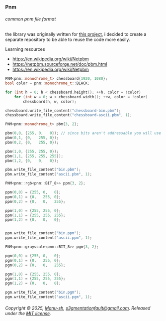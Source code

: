 ### Pnm
###### common pnm file format

the library was originally written for [this project](https://github.com/Manu-sh/cuda-mandelbrot), i decided to create a separate repository to be able to reuse the code more easily.

Learning resources

- https://en.wikipedia.org/wiki/Netpbm
- https://netpbm.sourceforge.net/doc/pbm.html
- https://en.wikipedia.org/wiki/Netpbm

```cpp
PNM<pnm::monochrome_t> chessboard{1920, 1080};
bool color = pnm::monochrome_t::BLACK;

for (int h = 0; h < chessboard.height(); ++h, color = !color)
    for (int w = 0; w < chessboard.width(); ++w, color = !color)
        chessboard(h, w, color);

chessboard.write_file_content("chessboard-bin.pbm");
chessboard.write_file_content("chessboard-ascii.pbm", 1);

PNM<pnm::monochrome_t> pbm{3, 2};

pbm(0,0, {255, 0,   0}); // since bits aren't addressable you will use a different syntax
pbm(0,1, {0,   255, 0});
pbm(0,2, {0,   255, 0});

pbm(1,0, {255, 255, 0});
pbm(1,1, {255, 255, 255});
pbm(1,2, {0,   0,   0});

pbm.write_file_content("bin.pbm");
pbm.write_file_content("ascii.pbm", 1);

PNM<pnm::rgb<pnm::BIT_8>> ppm{3, 2};

ppm(0,0) = {255, 0,   0};
ppm(0,1) = {0,   255, 0};
ppm(0,2) = {0,   0,   255};

ppm(1,0) = {255, 255, 0};
ppm(1,1) = {255, 255, 255};
ppm(1,2) = {0,   0,   0};


ppm.write_file_content("bin.ppm");
ppm.write_file_content("ascii.ppm", 1);

PNM<pnm::grayscale<pnm::BIT_8>> pgm{3, 2};

pgm(0,0) = {255, 0,   0};
pgm(0,1) = {0,   255, 0};
pgm(0,2) = {0,   0,   255};

pgm(1,0) = {255, 255, 0};
pgm(1,1) = {255, 255, 255};
pgm(1,2) = {0,   0,   0};

pgm.write_file_content("bin.pgm");
pgm.write_file_content("ascii.pgm", 1);

```

###### Copyright © 2025, [Manu-sh](https://github.com/Manu-sh), s3gmentationfault@gmail.com. Released under the [MIT license](LICENSE).

